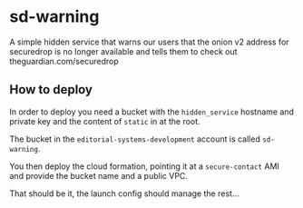 # sd-warning

A simple hidden service that warns our users that the onion v2 address for securedrop is no longer available and tells them to check out theguardian.com/securedrop

## How to deploy

In order to deploy you need a bucket with the `hidden_service` hostname and private key and the content of `static` in at the root.

The bucket in the `editorial-systems-development` account is called `sd-warning`.

You then deploy the cloud formation, pointing it at a `secure-contact` AMI and provide the bucket name and a public VPC.

That should be it, the launch config should manage the rest...
